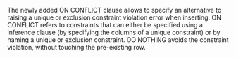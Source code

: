 
The newly added ON CONFLICT clause allows to specify an alternative to
raising a unique or exclusion constraint violation error when inserting.
ON CONFLICT refers to constraints that can either be specified using a
inference clause (by specifying the columns of a unique constraint) or
by naming a unique or exclusion constraint.  DO NOTHING avoids the
constraint violation, without touching the pre-existing row.
